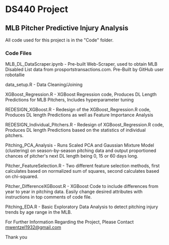 # DS440 Project

## MLB Pitcher Predictive Injury Analysis

All code used for this project is in the "Code" folder.

### Code Files

MLB_DL_DataScraper.ipynb - Pre-built Web-Scraper, used to obtain MLB Disabled List data from prosportstransactions.com. Pre-Built by GitHub user robotallie

data_setup.R - Data Cleaning/Joining

XGBoost_Regression.R - XGBoost Regression code, Produces DL Length Predictions for MLB Pitchers, Includes hyperparameter tuning

REDESIGN_XGBoost.R - Redesign of the XGBoost_Regression.R code, Produces DL length Predictions as well as Feature Importance Analysis

REDESIGN_Individual_Pitchers.R - Redesign of XGBoost_Regression.R code, Produces DL length Predictions based on the statistics of individual pitchers.

Pitching_PCA_Analysis - Runs Scaled PCA and Gaussian Mixture Model (clustering) on season-by-season pitching data and output proportioned chances of pitcher's next DL length being 0, 15 or 60 days long.

Pitcher_FeatureSelection.R - Two different feature selection methods, first calculates based on normalized sum of squares, second calculates based on chi-squared.

Pitcher_DifferenceXGBoost.R - XGBoost Code to include differences from year to year in pitching data. Easily change desired attributes with instructions in top comments of code file.

Pitching_EDA.R - Basic Exploratory Data Analysis to detect pitching injury trends by age range in the MLB. 

For Further Information Regarding the Project, Please Contact mwentzel1932@gmail.com

Thank you
